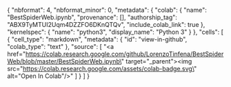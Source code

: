 {
  "nbformat": 4,
  "nbformat_minor": 0,
  "metadata": {
    "colab": {
      "name": "BestSpiderWeb.ipynb",
      "provenance": [],
      "authorship_tag": "ABX9TyMTUI2Uqm4DZZFO6DKnQTQv",
      "include_colab_link": true
    },
    "kernelspec": {
      "name": "python3",
      "display_name": "Python 3"
    }
  },
  "cells": [
    {
      "cell_type": "markdown",
      "metadata": {
        "id": "view-in-github",
        "colab_type": "text"
      },
      "source": [
        "<a href=\"https://colab.research.google.com/github/LorenzoTinfena/BestSpiderWeb/blob/master/BestSpiderWeb.ipynb\" target=\"_parent\"><img src=\"https://colab.research.google.com/assets/colab-badge.svg\" alt=\"Open In Colab\"/></a>"
      ]
    }
  ]
}
